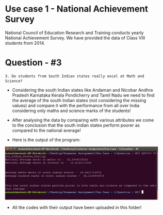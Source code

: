 # Use case 1 - National Achievement Survey
National Council of Education Research and Training conducts yearly National Achievement Survey. We have provided the data of Class VIII students from 2014. 


# Question - #3

    3. Do students from South Indian states really excel at Math and Science?
    
- Considering the south Indian states like 
Andaman and Nicobar
Andhra Pradesh
Karnataka
Kerala
Pondicherry and 
Tamil Nadu
we need to find the average of the south Indian states (not considering the missing values) 
and compare it with the performance
from all over India considering only maths and science marks of the students!

- After analysing the data by comparing with various attributes we come to the conclusion 
that the south indian states perform poorer as compared to the national average!

- Here is the output of the program:

![South_Indian_States_perf](https://github.com/sahumukesh/Gramener-Assignment/blob/master/Use%20Case%20-%201/Question%20-%20%233/South_Indian_States_Perf.png)

- All the codes with their output have been uploaded in this folder!

